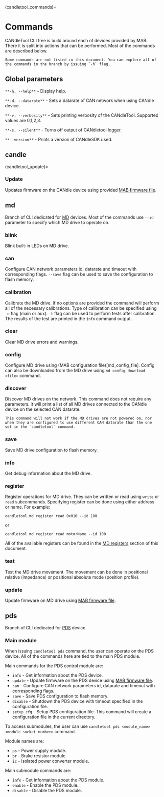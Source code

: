 (candletool_commands)=
# Commands

CANdleTool CLI tree is build around each of devices provided by MAB. There it is split into actions that can be performed. Most of the commands are described below.

```{note}
Some commands are not listed in this document. You can explore all of the commands in the branch by issuing `-h` flag. 
```
## Global parameters

`**-h, --help**` - Display help.

`**-d, --datarate**` - Sets a datarate of CAN network when using CANdle device.

`**-v, --verbosity**` - Sets printing verbosity of the CANdleTool. Supported values are 0,1,2,3. 

`**-s, --silent**` - Turns off output of CANdletool logger.

`**--version**` - Prints a version of CANdleSDK used.


## **candle**

(candletool_update)=
### Update

Updates firmware on the CANdle device using provided [MAB firmware file](mab_files).

## **md**

Branch of CLI dedicated for [MD](/MD/intro) devices. Most of the commands use `--id` parameter to specify which MD drive to operate on.

### blink
Blink built-in LEDs on MD drive. 
### can                         
Configure CAN network parameters id, datarate and timeout with corresponding flags. `--save` flag can be used to save the configuration to flash memory.
### calibration                 
Calibrate the MD drive. If no options are provided the command will perform all of the necessary calibrations. Type of calibration can be specified using `-e` flag (main or aux). `-t` flag can be used to perform tests after calibration. The results of the test are printed in the `info` command output.
### clear                       
Clear MD drive errors and warnings. 
### config                      
Configure MD drive using (MAB configuration file)[md_config_file]. Config can also be downloaded from the MD drive using `md config download <file>` command. 
### discover                    
Discover MD drives on the network. This command does not require any parameters. It will print a list of all MD drives connected to the CANdle device on the selected CAN datarate.
```{important}
This command will not work if the MD drives are not powered on, nor when they are configured to use different CAN datarate than the one set in the `candletool` command.
```
### save                        
Save MD drive configuration to flash memory. 
### info                        
Get debug information about the MD drive. 
### register                    
Register operations for MD drive. They can be written or read using `write` or `read` subcommands. Specifying register can be done using either address or name. For example:
```
candletool md register read 0x010 --id 100
```
or
```
candletool md register read motorName --id 100
```

All of the available registers can be found in the [MD registers](registers) section of this document.
### test                        
Test the MD drive movement. The movement can be done in positional relative (impedance) or positional absolute mode (position profile). 

### update                      
Update firmware on MD drive using [MAB firmware file](mab_files). 

## **pds**

Branch of CLI dedicated for [PDS](pds) device.

### Main module 

When issuing `candletool pds` command, the user can operate on the PDS device. All of the commands here are tied to the main PDS module.

Main commands for the PDS control module are:
- `info` - Get information about the PDS device.
- `update` - Update firmware on the PDS device using [MAB firmware file](mab_files).
- `can` - Configure CAN network parameters id, datarate and timeout with corresponding flags.
- `save` - Save PDS configuration to flash memory.
- `disable` - Shutdown the PDS device with timeout specified in the configuration file.
- `setup_cfg` - Setup PDS configuration file. This command will create a configuration file in the current directory. 


To access submodules, the user can use `candletool pds <module_name> <module_socket_number>` command.

Module names are:
- `ps` - Power supply module.
- `br` - Brake resistor module.
- `ic` - Isolated power converter module.

Main submodule commands are:
- `info` - Get information about the PDS module.
- `enable` - Enable the PDS module.
- `disable` - Disable the PDS module.
